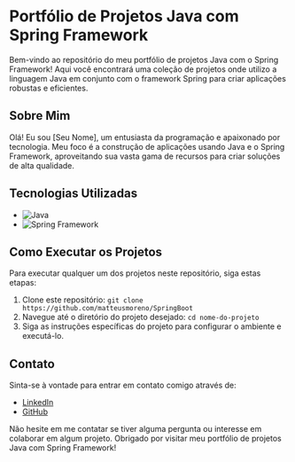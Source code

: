 # Portfólio de Projetos Java com Spring Framework

Bem-vindo ao repositório do meu portfólio de projetos Java com o Spring Framework! Aqui você encontrará uma coleção de projetos onde utilizo a linguagem Java em conjunto com o framework Spring para criar aplicações robustas e eficientes.

## Sobre Mim

Olá! Eu sou [Seu Nome], um entusiasta da programação e apaixonado por tecnologia. Meu foco é a construção de aplicações usando Java e o Spring Framework, aproveitando sua vasta gama de recursos para criar soluções de alta qualidade.

## Tecnologias Utilizadas

- ![Java](https://img.shields.io/badge/Java-007396?style=flat&logo=java&logoColor=white)
- ![Spring Framework](https://img.shields.io/badge/Spring_Framework-6DB33F?style=flat&logo=spring&logoColor=white)

## Como Executar os Projetos

Para executar qualquer um dos projetos neste repositório, siga estas etapas:

1. Clone este repositório: `git clone https://github.com/matteusmoreno/SpringBoot`
2. Navegue até o diretório do projeto desejado: `cd nome-do-projeto`
3. Siga as instruções específicas do projeto para configurar o ambiente e executá-lo.

## Contato

Sinta-se à vontade para entrar em contato comigo através de:

- [LinkedIn](https://linkedin.com/matteus_moreno)
- [GitHub](https://github.com/matteusmoreno)

Não hesite em me contatar se tiver alguma pergunta ou interesse em colaborar em algum projeto. Obrigado por visitar meu portfólio de projetos Java com Spring Framework!
